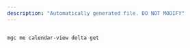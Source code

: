 ```yaml
---
description: "Automatically generated file. DO NOT MODIFY"
---
```


```cli

mgc me calendar-view delta get

```